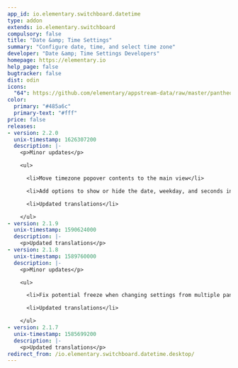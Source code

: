 ```yaml
---
app_id: io.elementary.switchboard.datetime
type: addon
extends: io.elementary.switchboard
compulsory: false
title: "Date &amp; Time Settings"
summary: "Configure date, time, and select time zone"
developer: "Date &amp; Time Settings Developers"
homepage: https://elementary.io
help_page: false
bugtracker: false
dist: odin
icons:
  "64": https://github.com/elementary/appstream-data/raw/master/pantheon-data/main/icons/64x64/switchboard-plug-datetime_preferences-system-time.png
color:
  primary: "#485a6c"
  primary-text: "#fff"
price: false
releases:
- version: 2.2.0
  unix-timestamp: 1626307200
  description: |-
    <p>Minor updates</p>

    <ul>

      <li>Move timezone popover contents to the main view</li>

      <li>Add options to show or hide the date, weekday, and seconds in the clock</li>

      <li>Updated translations</li>

    </ul>
- version: 2.1.9
  unix-timestamp: 1590624000
  description: |-
    <p>Updated translations</p>
- version: 2.1.8
  unix-timestamp: 1589760000
  description: |-
    <p>Minor updates</p>

    <ul>

      <li>Fix potential freeze when changing settings from multiple panes</li>

      <li>Updated translations</li>

    </ul>
- version: 2.1.7
  unix-timestamp: 1585699200
  description: |-
    <p>Updated translations</p>
redirect_from: /io.elementary.switchboard.datetime.desktop/
---
```


